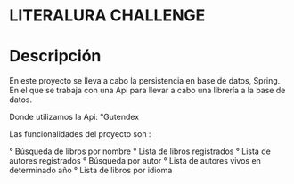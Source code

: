 # LITERALURA CHALLENGE

# Descripción

En este proyecto se lleva a cabo la persistencia en base de datos, Spring. En el que se trabaja con una Api para llevar a cabo una librería a la base de datos.

Donde utilizamos la Api:
      °Gutendex

Las funcionalidades del proyecto son :

° Búsqueda de libros por nombre
° Lista de libros registrados
° Lista de autores registrados 
° Búsqueda por autor
° Lista de autores vivos en determinado año
° Lista de libros por idioma
